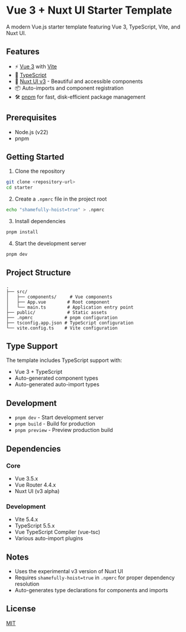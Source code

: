# Vue 3 + Nuxt UI Starter Template

A modern Vue.js starter template featuring Vue 3, TypeScript, Vite, and Nuxt UI.

## Features

- ⚡️ [Vue 3](https://vuejs.org/) with [Vite](https://vitejs.dev/)
- 🔧 [TypeScript](https://www.typescriptlang.org/)
- 🎨 [Nuxt UI v3](https://ui3.nuxt.dev/) - Beautiful and accessible components
- 📦 Auto-imports and component registration
- 🛠️ [pnpm](https://pnpm.io/) for fast, disk-efficient package management

## Prerequisites

- Node.js (v22)
- pnpm

## Getting Started

1. Clone the repository
```bash
git clone <repository-url>
cd starter
```

2. Create a `.npmrc` file in the project root
```bash
echo "shamefully-hoist=true" > .npmrc
```

3. Install dependencies
```bash
pnpm install
```

4. Start the development server
```bash
pnpm dev
```

## Project Structure

```
.
├── src/
│   ├── components/     # Vue components
│   ├── App.vue        # Root component
│   └── main.ts        # Application entry point
├── public/            # Static assets
├── .npmrc            # pnpm configuration
├── tsconfig.app.json # TypeScript configuration
└── vite.config.ts    # Vite configuration
```

## Type Support

The template includes TypeScript support with:
- Vue 3 + TypeScript
- Auto-generated component types
- Auto-generated auto-import types

## Development

- `pnpm dev` - Start development server
- `pnpm build` - Build for production
- `pnpm preview` - Preview production build

## Dependencies

### Core
- Vue 3.5.x
- Vue Router 4.4.x
- Nuxt UI (v3 alpha)

### Development
- Vite 5.4.x
- TypeScript 5.5.x
- Vue TypeScript Compiler (vue-tsc)
- Various auto-import plugins

## Notes

- Uses the experimental v3 version of Nuxt UI
- Requires `shamefully-hoist=true` in `.npmrc` for proper dependency resolution
- Auto-generates type declarations for components and imports

## License

[MIT](LICENSE)
